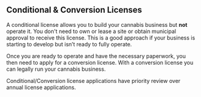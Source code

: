 ## Conditional & Conversion Licenses

A conditional license allows you to build your cannabis business but **not** operate it. You don't need to own or lease a site or obtain municipal approval to receive this license. This is a good approach if your business is starting to develop but isn’t ready to fully operate.

Once you are ready to operate and have the necessary paperwork, you then need to apply for a conversion license. With a conversion license you can legally run your cannabis business. 

Conditional/Conversion license applications have priority review over annual license applications.